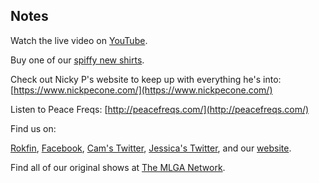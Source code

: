 ## Notes

Watch the live video on [YouTube](https://youtu.be/X_XYvol9SFQ).

Buy one of our [spiffy new shirts](https://amzn.to/3fdZTPj).

Check out Nicky P's website to keep up with everything he's into: [https://www.nickpecone.com/](https://www.nickpecone.com/)

Listen to Peace Freqs: [http://peacefreqs.com/](http://peacefreqs.com/)

Find us on:

[Rokfin](https://rokfin.com/TheMadOnes), [Facebook](https://www.facebook.com/WeAreTheMad/), [Cam's Twitter](https://twitter.com/CamHarless), [Jessica's Twitter](https://twitter.com/soupcanarchist), and our [website](http://wearethemad.com).

Find all of our original shows at [The MLGA Network](https://mlganetwork.com).
